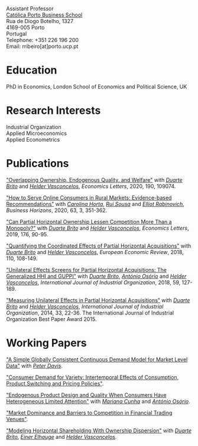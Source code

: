 Assistant Professor<br/>
[Católica Porto Business School](https://www.catolicabs.porto.ucp.pt/catolicabs-porto)<br/>
Rua de Diogo Botelho, 1327<br/>
4169-005 Porto<br/>
Portugal<br/>
Telephone: +351 226 196 200<br/>
Email: rribeiro[at]porto.ucp.pt<br/>

# Education<br/>
PhD in Economics, London School of Economics and Political Science, UK

# Research Interests<br/>
Industrial Organization<br/>
Applied Microeconomics<br/>
Applied Econometrics<br/>

# Publications<br/>
["Overlapping Ownership, Endogenous Quality, and Welfare"](https://doi.org/10.1016/j.econlet.2020.109074) with [<ins>*Duarte Brito*</ins>](http://www.cefage.uevora.pt/en/pessoas/membros_integrados/doutorados/brito_duarte_miguel_machado_carneiro_de) and [*Helder Vasconcelos*](https://www.fep.up.pt/docentes/hvasconcelos/), *Economics Letters*, 2020, 190, 109074.

["How to Serve Online Consumers in Rural Markets: Evidence-based Recommendations"](https://doi.org/10.1016/j.bushor.2020.01.007) with [*Carolina Horta*](https://www.catolicabs.porto.ucp.pt/en/who-is/carolina-horta/1865), [*Rui Sousa*](https://rsousaedu.wordpress.com/) and [*Elliot Rabinovich*](https://wpcarey.asu.edu/people/profile/330867), *Business Horizons*, 2020, 63, 3, 351-362.

["Can Partial Horizontal Ownership Lessen Competition More Than a Monopoly?"](https://doi.org/10.1016/j.econlet.2018.12.039) with [*Duarte Brito*](http://www.cefage.uevora.pt/en/pessoas/membros_integrados/doutorados/brito_duarte_miguel_machado_carneiro_de) and [*Helder Vasconcelos*](https://www.fep.up.pt/docentes/hvasconcelos/), *Economics Letters*, 2019, 176, 90-95. 

["Quantifying the Coordinated Effects of Partial Horizontal Acquisitions"](https://doi.org/10.1016/j.euroecorev.2018.07.009) with [*Duarte Brito*](http://www.cefage.uevora.pt/en/pessoas/membros_integrados/doutorados/brito_duarte_miguel_machado_carneiro_de) and [*Helder Vasconcelos*](https://www.fep.up.pt/docentes/hvasconcelos/), *European Economic Review*, 2018, 110, 108-149. 

["Unilateral Effects Screens for Partial Horizontal Acquisitions: The Generalized HHI and GUPPI"](https://doi.org/10.1016/j.ijindorg.2018.03.005) with [*Duarte Brito*](http://www.cefage.uevora.pt/en/pessoas/membros_integrados/doutorados/brito_duarte_miguel_machado_carneiro_de), [*António Osório*](http://gandalf.fee.urv.cat/professors/AntonioOsorio/index.html) and [*Helder Vasconcelos*](https://www.fep.up.pt/docentes/hvasconcelos/), *International Journal of Industrial Organization*, 2018, 59, 127-189.

["Measuring Unilateral Effects in Partial Horizontal Acquisitions"](https://doi.org/10.1016/j.ijindorg.2013.12.003) with [*Duarte Brito*](http://www.cefage.uevora.pt/en/pessoas/membros_integrados/doutorados/brito_duarte_miguel_machado_carneiro_de) and [*Helder Vasconcelos*](https://www.fep.up.pt/docentes/hvasconcelos/), *International Journal of Industrial Organization*, 2014, 33, 22-36. The International Journal of Industrial Organization Best Paper Award 2015.

# Working Papers<br/>
["A Simple Globally Consistent Continuous Demand Model for Market Level Data"](https://papers.ssrn.com/sol3/papers.cfm?abstract_id=1690163) with [*Peter Davis*](https://www.cornerstone.com/Staff/Peter-Davis).

["Consumer Demand for Variety: Intertemporal Effects of Consumption, Product Switching and Pricing Policies"](https://papers.ssrn.com/sol3/papers.cfm?abstract_id=1690144).

["Endogenous Product Design and Quality When Consumers Have Heterogeneous Limited Attention"](https://papers.ssrn.com/sol3/papers.cfm?abstract_id=2860456) with [*Mariana Cunha*](https://www.catolicabs.porto.ucp.pt/en/who-is/mariana-alves-da-cunha/1638) and [*António Osório*](http://gandalf.fee.urv.cat/professors/AntonioOsorio/index.html).

["Market Dominance and Barriers to Competition in Financial Trading Venues"](https://papers.ssrn.com/sol3/papers.cfm?abstract_id=1287443).

["Modeling Horizontal Shareholding With Ownership Dispersion"](https://papers.ssrn.com/sol3/papers.cfm?abstract_id=3264113) with [*Duarte Brito*](http://www.cefage.uevora.pt/en/pessoas/membros_integrados/doutorados/brito_duarte_miguel_machado_carneiro_de), [*Einer Elhauge*](https://hls.harvard.edu/faculty/directory/10234/Elhauge) and [*Helder Vasconcelos*](https://www.fep.up.pt/docentes/hvasconcelos/).
